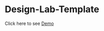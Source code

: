 # Design-Lab-Template
Click here to see <a href="https://nitish27.000webhostapp.com/demo/design-lab/" target="_blank">Demo</a>
